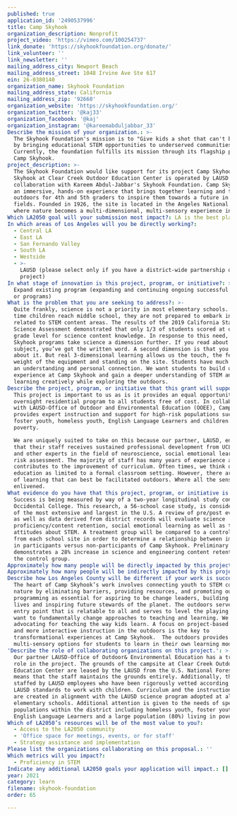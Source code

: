 ```yaml
---
published: true
application_id: '2490537996'
title: Camp Skyhook
organization_description: Nonprofit
project_video: 'https://vimeo.com/100254737'
link_donate: 'https://skyhookfoundation.org/donate/'
link_volunteer: ''
link_newsletter: ''
mailing_address_city: Newport Beach
mailing_address_street: 1048 Irvine Ave Ste 617
ein: 26-0380140
organization_name: Skyhook Foundation
mailing_address_state: California
mailing_address_zip: '92660'
organization_website: 'https://skyhookfoundation.org/'
organization_twitter: '@kaj33'
organization_facebook: '@kaj'
organization_instagram: '@kareemabduljabbar_33'
Describe the mission of your organization.: >-
  The Skyhook Foundation's mission is to "Give kids a shot that can't be blocked
  by bringing educational STEM opportunities to underserved communities."
  Currently, the foundation fulfills its mission through its flagship program,
  Camp Skyhook. 
project_description: >-
  The Skyhook Foundation would like support for its project Camp Skyhook. Camp
  Skyhook at Clear Creek Outdoor Education Center is operated by LAUSD in
  collaboration with Kareem Abdul-Jabbar's Skyhook Foundation. Camp Skyhook is
  an immersive, hands-on experience that brings together learning and the
  outdoors for 4th and 5th graders to inspire them towards a future in STEM
  fields. Founded in 1926, the site is located in the Angeles National Forest
  where nature becomes a multi-dimensional, multi-sensory experience in nature. 
Which LA2050 goal will your submission most impact?: LA is the best place to LEARN
In which areas of Los Angeles will you be directly working?:
  - Central LA
  - East LA
  - San Fernando Valley
  - South LA
  - Westside
  - >-
    LAUSD (please select only if you have a district-wide partnership or
    project)
In what stage of innovation is this project, program, or initiative?: >-
  Expand existing program (expanding and continuing ongoing successful projects
  or programs)
What is the problem that you are seeking to address?: >-
  Quite frankly, science is not a priority in most elementary schools. By the
  time children reach middle school, they are not prepared to embark in studies
  related to STEM content areas. The results of the 2019 California State
  Science Assessment demonstrated that only 1/3 of students scored at or above
  grade level for science content knowledge. In response to this need, Camp
  Skyhook programs take science a dimension further. If you read about a
  subject, you’ve got the written word. A second dimension is that you hear
  about it. But real 3-dimensional learning allows us the touch, the feel, the
  weight of the equipment and standing on the site. Students have much more of
  an understanding and personal connection. We want students to build upon their
  experience at Camp Skyhook and gain a deeper understanding of STEM and
  learning creatively while exploring the outdoors. 
Describe the project, program, or initiative that this grant will support to address the problem identified.: >-
  This project is important to us as is it provides an equal opportunity for an
  overnight residential program to all students free of cost. In collaboration
  with LAUSD-Office of Outdoor and Environmental Education (OOEE), Camp Skyhook
  provides expert instruction and support for high-risk populations such as
  foster youth, homeless youth, English Language Learners and children living in
  poverty. 

  We are uniquely suited to take on this because our partner, LAUSD, ensures
  that their staff receives sustained professional development from UCLA, NASA
  and other experts in the field of neuroscience, social emotional learning, and
  risk assessment. The majority of staff has many years of experience and often
  contributes to the improvement of curriculum. Often times, we think of
  education as limited to a formal classroom setting. However, there are types
  of learning that can best be facilitated outdoors. Where all the senses are
  enlivened.
What evidence do you have that this project, program, or initiative is or will be successful, and how will you define and measure success?: >-
  Success is being measured by way of a two-year longitudinal study conducted by
  Occidental College. This research, a 56-school case study, is considered one
  of the most extensive and largest in the U.S. A review of pre/post evaluations
  as well as data derived from district records will evaluate science
  proficiency/content retention, social emotional learning as well as track
  attitudes about STEM. A treatment group will be compared to a control group
  from each school site in order to determine a relationship between improvement
  in participants versus non-participants of Camp Skyhook. Preliminary data
  demonstrates a 28% increase in science and engineering content retention vs
  the control group.
Approximately how many people will be directly impacted by this project, program, or initiative?: '2640'
Approximately how many people will be indirectly impacted by this project, program, or initiative?: '10000'
Describe how Los Angeles County will be different if your work is successful.: >-
  The heart of Camp Skyhook’s work involves connecting youth to STEM content and
  nature by eliminating barriers, providing resources, and promoting outdoor
  programming as essential for aspiring to be change leaders, building healthy
  lives and inspiring future stewards of the planet. The outdoors serves as an
  entry point that is relatable to all and serves to level the playing field. We
  want to fundamentally change approaches to teaching and learning. We are
  advocating for teaching the way kids learn. A focus on project-based teaching
  and more interactive instruction in the outdoors is the key to
  transformational experiences at Camp Skyhook.  The outdoors provides
  multi-sensory options for students to learn in their own learning modality.
'Describe the role of collaborating organizations on this project.': >-
  Our partner LAUSD-Office of Outdoor& Environmental Education has a tremendous
  role in the project. The grounds of the campsite at Clear Creek Outdoor
  Education Center are leased by the LAUSD from the U.S. National Forest. This
  means that the staff maintains the grounds entirely. Additionally, the camp is
  staffed by LAUSD employees who have been rigorously vetted according to the
  LAUSD standards to work with children. Curriculum and the instructional focus
  are created in alignment with the LAUSD science program adopted at all
  elementary schools. Additional attention is given to the needs of special
  populations within the district including homeless youth, foster youth,
  English Language Learners and a large population (80%) living in poverty. 
Which of LA2050’s resources will be of the most value to you?:
  - Access to the LA2050 community
  - 'Office space for meetings, events, or for staff'
  - Strategy assistance and implementation
Please list the organizations collaborating on this proposal.: ''
Which metrics will you impact?:
  - Proficiency in STEM
Indicate any additional LA2050 goals your application will impact.: []
year: 2021
category: learn
filename: skyhook-foundation
order: 65

---
```

